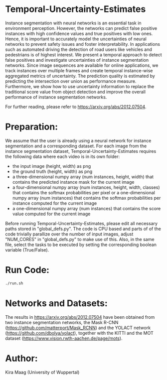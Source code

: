 # Temporal-Uncertainty-Estimates
Instance segmentation with neural networks is an essential task in environment perception. However, the networks can predict false positive instances with high confidence values and true positives with low ones. Hence, it is important to accurately model the uncertainties of neural networks to prevent safety issues and foster interpretability. In applications such as automated driving the detection of road users like vehicles and pedestrians is of highest interest. We present a temporal approach to detect false positives and investigate uncertainties of instance segmentation networks. Since image sequences are available for online applications, we track instances over multiple frames and create temporal instance-wise aggregated metrics of uncertainty. The prediction quality is estimated by predicting the intersection over union as performance measure. Furthermore, we show how to use uncertainty information to replace the traditional score value from object detection and improve the overall performance of instance segmentation networks.

For further reading, please refer to https://arxiv.org/abs/2012.07504.

# Preparation:
We assume that the user is already using a neural network for instance segmentation and a corresponding dataset. For each image from the instance segmentation dataset, Temporal-Uncertainty-Estimates requires the following data where each video is in its own folder:

- the input image (height, width) as png
- the ground truth (height, width) as png
- a three-dimensional numpy array (num instances, height, width) that contains the predicted instance mask for the current image
- a four-dimensional numpy array (num instances, height, width, classes) that contains the softmax probabilities per pixel or a one-dimensional numpy array (num instances) that contains the softmax probabilities per instance computed for the current image
- a one-dimensional numpy array (num instances) that contains the score value computed for the current image

Before running Temporal-Uncertainty-Estimates, please edit all necessary paths stored in "global_defs.py". The code is CPU based and parts of of the code trivially parallize over the number of input images, adjust "NUM_CORES" in "global_defs.py" to make use of this. Also, in the same file, select the tasks to be executed by setting the corresponding boolean variable (True/False).

# Run Code:
```sh
./run.sh
```

# Networks and Datasets:
The results in https://arxiv.org/abs/2012.07504 have been obtained from two instance segmentation networks, the Mask R-CNN (https://github.com/matterport/Mask_RCNN) and the YOLACT network (https://github.com/dbolya/yolact), together with the KITTI and the MOT dataset (https://www.vision.rwth-aachen.de/page/mots).

# Author:
Kira Maag (University of Wuppertal)
